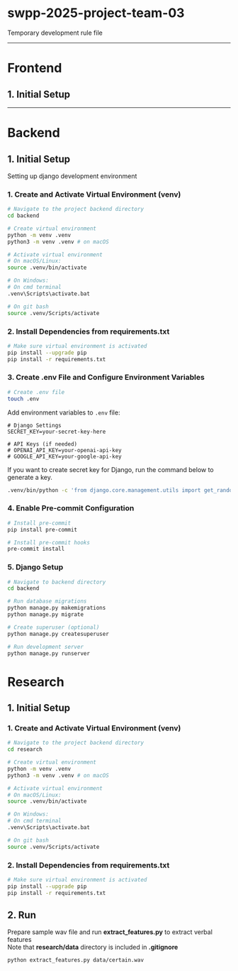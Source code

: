 # swpp-2025-project-team-03

Temporary development rule file

---

# Frontend

## 1. Initial Setup

---

# Backend

## 1. Initial Setup

Setting up django development environment

### 1. Create and Activate Virtual Environment (venv)

```bash
# Navigate to the project backend directory
cd backend

# Create virtual environment
python -m venv .venv
python3 -m venv .venv # on macOS

# Activate virtual environment
# On macOS/Linux:
source .venv/bin/activate

# On Windows:
# On cmd terminal
.venv\Scripts\activate.bat

# On git bash
source .venv/Scripts/activate
```

### 2. Install Dependencies from requirements.txt

```bash
# Make sure virtual environment is activated
pip install --upgrade pip
pip install -r requirements.txt
```

### 3. Create .env File and Configure Environment Variables

```bash
# Create .env file
touch .env
```

Add environment variables to `.env` file:

```env
# Django Settings
SECRET_KEY=your-secret-key-here

# API Keys (if needed)
# OPENAI_API_KEY=your-openai-api-key
# GOOGLE_API_KEY=your-google-api-key
```

If you want to create secret key for Django, run the command below to generate a key.

```bash
.venv/bin/python -c 'from django.core.management.utils import get_random_secret_key; print(get_random_secret_key())'
```

### 4. Enable Pre-commit Configuration

```bash
# Install pre-commit
pip install pre-commit

# Install pre-commit hooks
pre-commit install
```

### 5. Django Setup

```bash
# Navigate to backend directory
cd backend

# Run database migrations
python manage.py makemigrations
python manage.py migrate

# Create superuser (optional)
python manage.py createsuperuser

# Run development server
python manage.py runserver
```

# Research

## 1. Initial Setup

### 1. Create and Activate Virtual Environment (venv)

```bash
# Navigate to the project backend directory
cd research

# Create virtual environment
python -m venv .venv
python3 -m venv .venv # on macOS

# Activate virtual environment
# On macOS/Linux:
source .venv/bin/activate

# On Windows:
# On cmd terminal
.venv\Scripts\activate.bat

# On git bash
source .venv/Scripts/activate
```

### 2. Install Dependencies from requirements.txt

```bash
# Make sure virtual environment is activated
pip install --upgrade pip
pip install -r requirements.txt
```

## 2. Run

Prepare sample wav file and run **extract_features.py** to extract verbal features  
Note that **research/data** directory is included in **.gitignore**

```bash
python extract_features.py data/certain.wav
```
